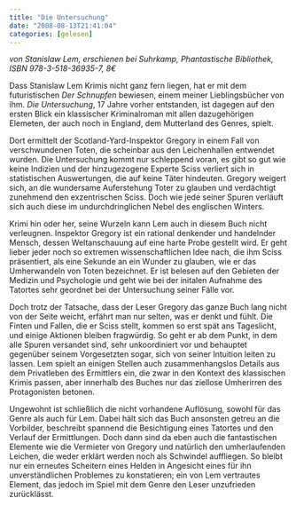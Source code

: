 ```yaml
---
title: "Die Untersuchung"
date: "2008-08-13T21:41:04"
categories: [gelesen]
---
```


*von Stanislaw Lem,
erschienen bei Suhrkamp, Phantastische Bibliothek, ISBN 978-3-518-36935-7, 8€*

Dass Stanislaw Lem Krimis nicht ganz fern liegen, hat er mit dem futuristischen *Der Schnupfen* bewiesen, einem meiner Lieblingsbücher von ihm. *Die Untersuchung*, 17 Jahre vorher entstanden, ist dagegen auf den ersten Blick ein klassischer Kriminalroman mit allen dazugehörigen Elemeten, der auch noch in England, dem Mutterland des Genres, spielt.

Dort ermittelt der Scotland-Yard-Inspektor Gregory in einem Fall von verschwundenen Toten, die scheinbar aus den Leichenhallen entwendet wurden. Die Untersuchung kommt nur schleppend voran, es gibt so gut wie keine Indizien und der hinzugezogene Experte Sciss verliert sich in statistischen Auswertungen, die auf keine Täter hindeuten. Gregory weigert sich, an die wundersame Auferstehung Toter zu glauben und verdächtigt zunehmend den exzentrischen Sciss. Doch wie jede seiner Spuren verläuft sich auch diese im undurchdringlichen Nebel des englischen Winters.

Krimi hin oder her, seine Wurzeln kann Lem auch in diesem Buch nicht verleugnen. Inspektor Gregory ist ein rational denkender und handelnder Mensch, dessen Weltanschauung auf eine harte Probe gestellt wird. Er geht lieber jeder noch so extremen wissenschaftlichen Idee nach, die ihm Sciss präsentiert, als eine Sekunde an ein Wunder zu glauben, wie er das Umherwandeln von Toten bezeichnet. Er ist belesen auf den Gebieten der Medizin und Psychologie und geht wie bei der initalen Aufnahme des Tatortes sehr geordnet bei der Untersuchung seiner Fälle vor.

Doch trotz der Tatsache, dass der Leser Gregory das ganze Buch lang nicht von der Seite weicht, erfährt man nur selten, was er denkt und fühlt. Die Finten und Fallen, die er Sciss stellt, kommen so erst spät ans Tageslicht, und einige Aktionen bleiben fragwürdig. So geht er ab dem Punkt, in dem alle Spuren versandet sind, sehr unkoordiniert vor und behauptet gegenüber seinem Vorgesetzten sogar, sich von seiner Intuition leiten zu lassen. Lem spielt an einigen Stellen auch zusammenhangslos Details aus dem Privatleben des Ermittlers ein, die zwar in den Kontext des klassischen Krimis passen, aber innerhalb des Buches nur das ziellose Umherirren des Protagonisten betonen.

Ungewohnt ist schließlich die nicht vorhandene Auflösung, sowohl für das Genre als auch für Lem. Dabei hält sich das Buch ansonsten getreu an die Vorbilder, beschreibt spannend die Besichtigung eines Tatortes und den Verlauf der Ermittlungen. Doch dann sind da eben auch die fantastischen Elemente wie die Vermieter von Gregory und natürlich den umherlaufenden Leichen, die weder erklärt werden noch als Schwindel auffliegen. So bleibt nur ein erneutes Scheitern eines Helden in Angesicht eines für ihn unverständlichen Problemes zu konstatieren; ein von Lem vertrautes Element, das jedoch im Spiel mit dem Genre den Leser unzufrieden zurücklässt.
